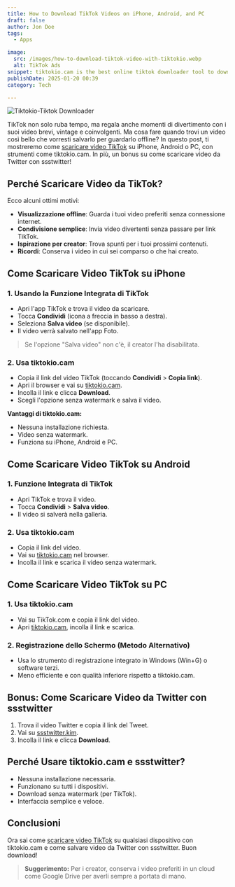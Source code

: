 ```yaml
---
title: How to Download TikTok Videos on iPhone, Android, and PC
draft: false
author: Jon Doe 
tags:
  - Apps

image:
  src: /images/how-to-download-tiktok-video-with-tiktokio.webp
  alt: TikTok Ads
snippet: tiktokio.cam is the best online tiktok downloader tool to download TikTok videos with watermark.
publishDate: 2025-01-20 00:39
category: Tech

---
```


![Tiktokio-Tiktok Downloader](/images/how-to-download-tiktok-video-with-tiktokio.webp "Come scaricare video TikTok con Tiktokio")

TikTok non solo ruba tempo, ma regala anche momenti di divertimento con i suoi video brevi, vintage e coinvolgenti. Ma cosa fare quando trovi un video così bello che vorresti salvarlo per guardarlo offline? In questo post, ti mostreremo come [scaricare video TikTok](https://tiktokio.cam/) su iPhone, Android o PC, con strumenti come tiktokio.cam. In più, un bonus su come scaricare video da Twitter con ssstwitter!

## **Perché Scaricare Video da TikTok?**

Ecco alcuni ottimi motivi:
* **Visualizzazione offline**: Guarda i tuoi video preferiti senza connessione internet.
* **Condivisione semplice**: Invia video divertenti senza passare per link TikTok.
* **Ispirazione per creator**: Trova spunti per i tuoi prossimi contenuti.
* **Ricordi**: Conserva i video in cui sei comparso o che hai creato.

## **Come Scaricare Video TikTok su iPhone**

### 1. **Usando la Funzione Integrata di TikTok**
   - Apri l'app TikTok e trova il video da scaricare.
   - Tocca **Condividi** (icona a freccia in basso a destra).
   - Seleziona **Salva video** (se disponibile).
   - Il video verrà salvato nell'app Foto.

> Se l'opzione "Salva video" non c'è, il creator l'ha disabilitata.

### 2. **Usa tiktokio.cam**
   - Copia il link del video TikTok (toccando **Condividi** > **Copia link**).
   - Apri il browser e vai su [tiktokio.cam](https://tiktokio.cam/).
   - Incolla il link e clicca **Download**.
   - Scegli l'opzione senza watermark e salva il video.

**Vantaggi di tiktokio.cam:**
- Nessuna installazione richiesta.
- Video senza watermark.
- Funziona su iPhone, Android e PC.

## **Come Scaricare Video TikTok su Android**

### 1. **Funzione Integrata di TikTok**
   - Apri TikTok e trova il video.
   - Tocca **Condividi** > **Salva video**.
   - Il video si salverà nella galleria.

### 2. **Usa tiktokio.cam**
   - Copia il link del video.
   - Vai su [tiktokio.cam](https://tiktokio.cam/) nel browser.
   - Incolla il link e scarica il video senza watermark.

## **Come Scaricare Video TikTok su PC**

### 1. **Usa tiktokio.cam**
   - Vai su TikTok.com e copia il link del video.
   - Apri [tiktokio.cam](https://tiktokio.cam/), incolla il link e scarica.

### 2. **Registrazione dello Schermo (Metodo Alternativo)**
   - Usa lo strumento di registrazione integrato in Windows (Win+G) o software terzi.
   - Meno efficiente e con qualità inferiore rispetto a tiktokio.cam.

## **Bonus: Come Scaricare Video da Twitter con ssstwitter**

1. Trova il video Twitter e copia il link del Tweet.
2. Vai su [ssstwitter.kim](https://ssstwitter.kim/).
3. Incolla il link e clicca **Download**.

## **Perché Usare tiktokio.cam e ssstwitter?**
- Nessuna installazione necessaria.
- Funzionano su tutti i dispositivi.
- Download senza watermark (per TikTok).
- Interfaccia semplice e veloce.

## **Conclusioni**

Ora sai come [scaricare video TikTok](https://tiktokio.cam/) su qualsiasi dispositivo con tiktokio.cam e come salvare video da Twitter con ssstwitter. Buon download!

> **Suggerimento:** Per i creator, conserva i video preferiti in un cloud come Google Drive per averli sempre a portata di mano.